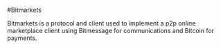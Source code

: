 
#Bitmarkets

Bitmarkets is a protocol and client used to implement a p2p online marketplace client using Bitmessage for communications and Bitcoin for payments.

